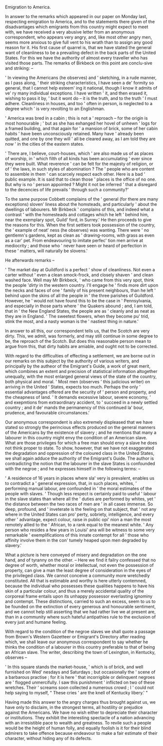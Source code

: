Emigration to America.
                    In answer to the remarks which appeared in our paper on Monday last, respecting emigration to America, and to the statements there given of the disadvantages which emigrants from this country might expect to meet with, we have received a very abusive letter from an anonymous correspondent, who appears very angry, and, like most other angry men, seems more anxious to give full vent to his wrath than to assign any good reason for it. His first cause of quarrel is, that we have stated the general want of cleanliness to be a prevailing defect in the back parts of the United States. For this we have the authority of almost every traveller who has visited those parts. The remarks of Birkbeck on this point are conclu-sive and striking: –' In viewing the Americans (he observes) and ' sketching, in a rude manner, as I pass along, ' their striking characteristics, I have seen a de' formity so general, that I cannot help esteem' ing it national, though I know it admits of ve' ry many individual exceptions. I have written ' it, and then erased it, wishing to pass it by, ' but it wont do – it is the truth, and to the truth ' I must adhere. Cleanliness in houses, and too ' often in person, is neglected to a degree which ' is very revolting to an Englishman.' America was bred in a cabin ; this is not a ' reproach – for the origin is most honourable ; ' but as she has exhanged her hovel of unhewn ' logs for a framed building, and that again for ' a mansion of brick, some of her cabin habits ' have been unconsciously retained. Many have ' already been quitted, and one by one they will ' all be cleared away, as I am told they are now ' in the cities of the eastern states.' There are, I believe, court-houses, which ' are also made us of as places of worship, in ' which filth of all kinds has been accumulating ' ever since they were built. What reverence ' can be felt for the majesty of religion, or of ' the laws, in such styles of abomination ? The ' people who are content to assemble in them ' can scarcely respect each other. Here is a bad ' public example. It is said that to clean those ' places is the office of no one. But why is no ' person appointed ? Might it not be inferred ' that a disregard to the decencies of life prevails ' through such a community?'To the same purpose Cobbett complains of the ' general (for there are many exceptions) sloven' liness about the homsteads, and particularly ' about the dwellings of labourers. Mr Birkbeck ' complains of this, and indeed what a contrast ' with the homesteads and cottages which he left ' behind him, near the exemplary spot, Guild' ford, in Surrey.' He then proceeds to give the reasons for this. When the first settlers took possession of the country, the ' example of neat' ness (he observes) was wanting. There were ' no gentlemn's gardens, kept as clean as ' drawing-rooms, with grass as even as a car' pet. From endeavouring to imitate perfec' tion men arrive at mediocrity ; and those who ' never have seen or heard of perfection in these ' matters, will naturally be slovens.'He afterwards remarks –' The market day at Guildford is a perfect ' show of cleanliness. Not even a carter without ' even a clean smock-frock, and closely shaven ' and clean washed face. Well may Mr Birkbeck, ' who came from this very spot, think the people '*dirty*  in the western country. I'll engage he ' finds more dirt upon the necks and faces of one ' family of his present neighbours, than he left ' behind upon the skins of all the people in ' the three parishes of Guildford. However, he ' would not have found this to be the case in ' Pennsylvania, and especially in those parts where ' the Quakers abound ; and, I am told, that in ' the New England States, the people are as ' cleanly and as neat as they are in England. ' The sweetest flowers, when they become pu' trid, stink the most, and a nasty woman is the ' nastiest thing in nature.'In answer to all this, our correspondent tells us, that the Scotch are very dirty. This, we admit, was formerly, and may still continue in some degree to be, the reproach of the Scotch. But does this reasonable person mean to argue from this, that dirty habits are amiable, and ought not to be corrected.With regard to the difficulties of effecting a settlement, we are borne out in our remarks on this subject by the authority of various writers, and principally by the autheor of the Emigrant's Guide, a work of great merit, which combines an extent and precision of statistical information altogether unequally, with the most enlarged general views of the state of the country, both physical and moral. ' Most men (observes ' this judicious writer) on arriving in the United ' States, expects too much. Perhaps the only ' essential advantages offered are the security of ' person and property, and the cheapness of land. ' It demands excessive labour, severe economy, ' and exepmtions from extraordinary accident, to ' succeed in a newly settled country ; and it de' mands the permanency of this continued la' bour, prudence, and favourable circumstances.'Our anonymous correspondent is also extremely displeased that we have stated so strongly the perincious effects produced on the general manners of the Americans by the existence of slavery ; and he mentions that many a labourer in this country might envy the condition of an American slave. What are those privileges for which a free man should envy a slave he does not think proper to state. To show, however, that we have not exaggerated the degradation and oppression of the coloured class in the United States, we shall again adduce the authority of the Emigrant's Guide. The author is contradicting the notion that the labourer in the slave States is confounded with the negroe ; and he expresses himself in the following terms: –' A residence of 16 years in places where sla' very is prevalent, enables us to contradict a ' general expression, that, in such places, whites, ' performing manual labour, are confounded in ' the moral estimates of the people with slaves. ' Though less respect is certainly paid to useful ' labour in the slave states than where all the ' duties are performed by whites, yet ' the distance between the two races of men are ' in all cases immense. So deep, profound, and ' inveterate is the feeling on that subject, that ' not any where in the United States can pro' perty, sobriety, intelligence, and every other ' advantage, expect colour, raise in public opi' nion a man the most remotely allied to the ' African, to a rank equal to the meanest white. ' Any person who resides a few years in Louisi' ana will be witness to some very remarkable ' exemplifications of this innate contempt for all ' those who affinity involve them in the con' tumely heaped upon men degraded by slavery.'What a picture is here conveyed of misery and degradation on the one hand, and of tyranny on the other. – Here we find it failry confessed that no degree of worth, whether moral or intellectual, not even the possession of property, can give a man the least degree of consideration in the eyes of the privileged class. We cannot conceive a community more wretchedly constituted. All that is estimable and worthy is here utterly contemned, because the individual who possesses these qualities happens to have his skin of a particular colour, and thus a merely accidental quality of the corporeal frame entails upon its unhappy possessor everlasting ignominy and contempt. These distinctions, carried to such an excess, seem to us to be founded on the extinction of every generous and honourable sentiment, and we cannot help still asserting that we had rather live we at present are, than in a community where such hateful antipathies rule to the exclusion of every just and humane feeling.With regard to the condition of the negroe slaves we shall quote a passage from Brown's Western Gazetteer or Emigrant's Directory after reading which, we shall leave our anonymous correspondent to say whether he thinks the condition of a labourer in this country preferable to that of being an African slave. The writer, describing the town of Lexington, in Kentucky, observes –' In this square stands the market-house, ' which is of brick, and well furnished on Wed' nesdays and Saturdays ; but occasionally the ' scene of a barbarous practise ; for it is here ' that incorrigible or delinquent negroes are ' flogged unmercifully. I saw this punishment ' inflicted on two of these wretches. Their ' screams soon collected a numerous crowd ; I ' could not help saying to myself, " These cries ' are the knell of Kentucky libery.' "Having made this answer to the angry charges thus brought against us, we have only to disclaim, in the strongest terms, all hostility or prejudice against the Americans. We have no wish either to depreciate their character or institutions. They exhibit the interesting spectacle of a nation advancing with an irresistible pace to wealth and greatness. To revile such a people would be the height of human folly, and equally foolish is it for their blind admirers to take offence because endeavour to make a fair estimate of their character, without hiding any of its defects.